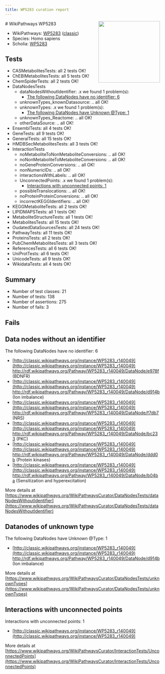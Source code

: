 ```yaml
---
title: WP5283 curation report
---
```


<img style="float: right; width: 200px" src="https://upload.wikimedia.org/wikipedia/commons/thumb/8/83/Wplogo_with_text_500.png/640px-Wplogo_with_text_500.png" />
# WikiPathways WP5283

* WikiPathways: [WP5283](https://wikipathways.org/pathways/WP5283) ([classic](https://classic.wikipathways.org/instance/WP5283))
* Species: Homo sapiens
* Scholia: [WP5283](https://scholia.toolforge.org/wikipathways/WP5283)
## Tests
* CASMetabolitesTests: all 2 tests OK!
* ChEBIMetabolitesTests: all 5 tests OK!
* ChemSpiderTests: all 2 tests OK!
* DataNodesTests
    * dataNodesWithoutIdentifier: .x we found 1 problem(s):
        * [The following DataNodes have no identifier: 6](#d2d32fa5)
    * unknownTypes_knownDatasource: .. all OK!
    * unknownTypes: .x we found 1 problem(s):
        * [The following DataNodes have Unknown @Type: 1](#839973df)
    * unknownTypes_Reactome: .. all OK!
    * otherDataSource: .. all OK!
* EnsemblTests: all 4 tests OK!
* GeneTests: all 9 tests OK!
* GeneralTests: all 15 tests OK!
* HMDBSecMetabolitesTests: all 3 tests OK!
* InteractionTests
    * noMetaboliteToNonMetaboliteConversions: .. all OK!
    * noNonMetaboliteToMetaboliteConversions: .. all OK!
    * noGeneProteinConversions: .. all OK!
    * nonNumericIDs: .. all OK!
    * interactionsWithLabels: .. all OK!
    * UnconnectedPoints: .x we found 1 problem(s):
        * [Interactions with unconnected points: 1](#35a61ad9)
    * possibleTranslocations: .. all OK!
    * noProteinProteinConversions: .. all OK!
    * incorrectKEGGIdentifiers: .. all OK!
* KEGGMetaboliteTests: all 2 tests OK!
* LIPIDMAPSTests: all 1 tests OK!
* MetaboliteStructureTests: all 1 tests OK!
* MetabolitesTests: all 15 tests OK!
* OudatedDataSourcesTests: all 24 tests OK!
* PathwayTests: all 11 tests OK!
* ProteinsTests: all 2 tests OK!
* PubChemMetabolitesTests: all 3 tests OK!
* ReferencesTests: all 6 tests OK!
* UniProtTests: all 6 tests OK!
* UnicodeTests: all 9 tests OK!
* WikidataTests: all 4 tests OK!


## Summary

* Number of test classes: 21
* Number of tests: 138
* Number of assertions: 275
* Number of fails: 3

## Fails

<a name="d2d32fa5" />

## Data nodes without an identifier

The following DataNodes have no identifier: 6

* [http://classic.wikipathways.org/instance/WP5283_r140049](http://classic.wikipathways.org/instance/WP5283_r140049) http://rdf.wikipathways.org/Pathway/WP5283_r140049/DataNode/e978f (BDNFR)
* [http://classic.wikipathways.org/instance/WP5283_r140049](http://classic.wikipathways.org/instance/WP5283_r140049) http://rdf.wikipathways.org/Pathway/WP5283_r140049/DataNode/d914b (Ion
imbalance)
* [http://classic.wikipathways.org/instance/WP5283_r140049](http://classic.wikipathways.org/instance/WP5283_r140049) http://rdf.wikipathways.org/Pathway/WP5283_r140049/DataNode/f7db7 (NRS)
* [http://classic.wikipathways.org/instance/WP5283_r140049](http://classic.wikipathways.org/instance/WP5283_r140049) http://rdf.wikipathways.org/Pathway/WP5283_r140049/DataNode/bc233 (PKC)
* [http://classic.wikipathways.org/instance/WP5283_r140049](http://classic.wikipathways.org/instance/WP5283_r140049) http://rdf.wikipathways.org/Pathway/WP5283_r140049/DataNode/ddd0b (Protein
kinases)
* [http://classic.wikipathways.org/instance/WP5283_r140049](http://classic.wikipathways.org/instance/WP5283_r140049) http://rdf.wikipathways.org/Pathway/WP5283_r140049/DataNode/b04ba (Sensitization and
hyperexcitation)


More details at [https://www.wikipathways.org/WikiPathwaysCurator/DataNodesTests/dataNodesWithoutIdentifier](https://www.wikipathways.org/WikiPathwaysCurator/DataNodesTests/dataNodesWithoutIdentifier)

<a name="839973df" />

## Datanodes of unknown type

The following DataNodes have Unknown @Type: 1

* [http://classic.wikipathways.org/instance/WP5283_r140049](http://classic.wikipathways.org/instance/WP5283_r140049) http://rdf.wikipathways.org/Pathway/WP5283_r140049/DataNode/d914b (Ion
imbalance)


More details at [https://www.wikipathways.org/WikiPathwaysCurator/DataNodesTests/unknownTypes](https://www.wikipathways.org/WikiPathwaysCurator/DataNodesTests/unknownTypes)

<a name="35a61ad9" />

## Interactions with unconnected points

Interactions with unconnected points: 1

* [http://classic.wikipathways.org/instance/WP5283_r140049](http://classic.wikipathways.org/instance/WP5283_r140049)


More details at [https://www.wikipathways.org/WikiPathwaysCurator/InteractionTests/UnconnectedPoints](https://www.wikipathways.org/WikiPathwaysCurator/InteractionTests/UnconnectedPoints)

